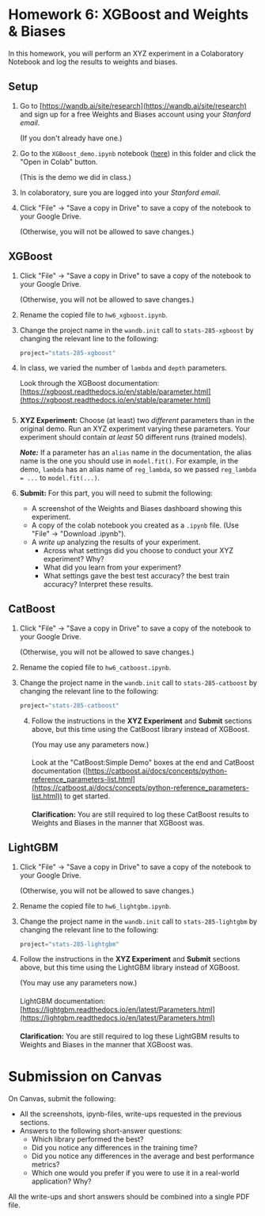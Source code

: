# Homework 6: XGBoost and Weights & Biases

In this homework, you will perform an XYZ experiment in a 
Colaboratory Notebook and log the results to weights and biases.

## Setup

1. Go to [https://wandb.ai/site/research](https://wandb.ai/site/research) 
   and sign up for a free Weights and Biases account using your *Stanford email*.

   (If you don't already have one.)

2. Go to the `XGBoost_demo.ipynb` notebook ([here](https://github.com/adonoho/Stats285_F23/blob/main/hw6/XGBoost_demo.ipynb)) in this folder and click the 
   "Open in Colab" button.

   (This is the demo we did in class.)

3. In colaboratory, sure you are logged into your *Stanford email*.

4. Click "File" -> "Save a copy in Drive" to save a copy of the notebook to your Google Drive.

   (Otherwise, you will not be allowed to save changes.)

## XGBoost

1. Click "File" -> "Save a copy in Drive" to save a copy of the notebook to your Google Drive.

   (Otherwise, you will not be allowed to save changes.)

2. Rename the copied file to `hw6_xgboost.ipynb`.

3. Change the project name in the `wandb.init` call to `stats-285-xgboost` 
   by changing the relevant line to the following:
   ```python
   project="stats-285-xgboost"
   ```

2. In class, we varied the number of `lambda` and `depth` parameters.

   Look through the XGBoost documentation: 
   [https://xgboost.readthedocs.io/en/stable/parameter.html](https://xgboost.readthedocs.io/en/stable/parameter.html)
   #####

3. **XYZ Experiment:** Choose (at least) two *different* parameters than in the original demo. Run an XYZ experiment varying these parameters.
   Your experiment should contain *at least* 50 different runs (trained models).

   ***Note:*** If a parameter has an `alias` name in the documentation, the alias
   name is the one you should use in `model.fit()`. For example, in the demo,
   `lambda` has an alias name of `reg_lambda`, so we passed `reg_lambda = ...` to `model.fit(...)`.

3. **Submit:** For this part, you will need to submit the following:
   * A screenshot of the Weights and Biases dashboard showing this experiment.
   * A copy of the colab notebook you created as a `.ipynb` file. (Use "File" -> "Download .ipynb").
   * A *write up* analyzing the results of your experiment. 
     * Across what settings did you choose to conduct your XYZ experiment? Why?
     * What did you learn from your experiment? 
     * What settings gave the best test accuracy? the best train accuracy?
       Interpret these results.

## CatBoost
1. Click "File" -> "Save a copy in Drive" to save a copy of the notebook to your Google Drive.

   (Otherwise, you will not be allowed to save changes.)

2. Rename the copied file to `hw6_catboost.ipynb`.

3. Change the project name in the `wandb.init` call to `stats-285-catboost` 
   by changing the relevant line to the following:
   ```python
   project="stats-285-catboost"
   ```
   
   4. Follow the instructions in the **XYZ Experiment** and **Submit** sections above, 
      but this time using the CatBoost library instead of XGBoost.

      (You may use any parameters now.)
      ####
      Look at the "CatBoost:Simple Demo" boxes at the end 
      and CatBoost documentation ([https://catboost.ai/docs/concepts/python-reference_parameters-list.html](https://catboost.ai/docs/concepts/python-reference_parameters-list.html))
      to get started.
      ####
      **Clarification:** You are still required to log these CatBoost results to Weights and Biases in the manner that XGBoost was. 

## LightGBM
1. Click "File" -> "Save a copy in Drive" to save a copy of the notebook to your Google Drive.

   (Otherwise, you will not be allowed to save changes.)
2. Rename the copied file to `hw6_lightgbm.ipynb`.

3. Change the project name in the `wandb.init` call to `stats-285-lightgbm` 
   by changing the relevant line to the following:
   ```python
   project="stats-285-lightgbm"
   ```
4. Follow the instructions in the **XYZ Experiment** and **Submit** sections above, 
   but this time using the LightGBM library instead of XGBoost.

   (You may use any parameters now.)
   ####
   LightGBM documentation: [https://lightgbm.readthedocs.io/en/latest/Parameters.html](https://lightgbm.readthedocs.io/en/latest/Parameters.html)
   ####
   **Clarification:** You are still required to log these LightGBM results to Weights and Biases in the manner that XGBoost was.

# Submission on Canvas

On Canvas, submit the following:
* All the screenshots, ipynb-files, write-ups requested in the previous sections.
* Answers to the following short-answer questions:
  * Which library performed the best?
  * Did you notice any differences in the training time?
  * Did you notice any differences in the average and best performance metrics?
  * Which one would you prefer if you were to use it in a real-world application? Why?

All the write-ups and short answers should be combined into a single PDF file.
